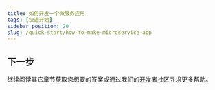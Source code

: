 ```yaml
---
title: 如何开发一个微服务应用
tags: [快速开始]
sidebar_position: 20
slug: /quick-start/how-to-make-microservice-app
---
```



## 下一步
继续阅读其它章节获取您想要的答案或通过我们的[开发者社区](/docs/community)寻求更多帮助。